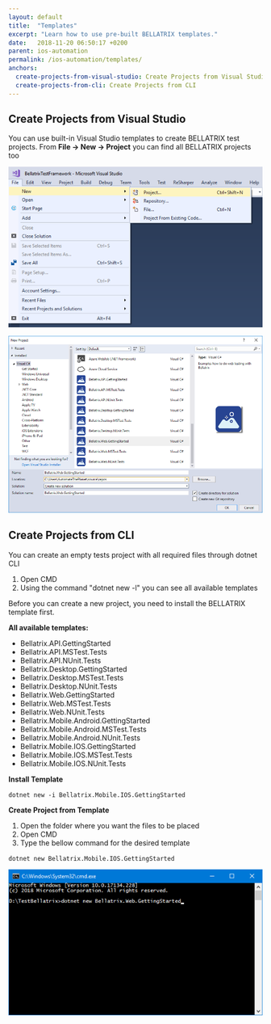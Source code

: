 ```yaml
---
layout: default
title:  "Templates"
excerpt: "Learn how to use pre-built BELLATRIX templates."
date:   2018-11-20 06:50:17 +0200
parent: ios-automation
permalink: /ios-automation/templates/
anchors:
  create-projects-from-visual-studio: Create Projects from Visual Studio
  create-projects-from-cli: Create Projects from CLI
---
```

Create Projects from Visual Studio
----------------------------------
You can use built-in Visual Studio templates to create BELLATRIX test projects.
From **File -> New -> Project** you can find all BELLATRIX projects too

![Create New Project Visual Studio](images/create-new-project-visual-studio.png)

![Create Getting Started Visual Studio](images/create-getting-started-solution-visual-studio.png)

Create Projects from CLI
------------------------
You can create an empty tests project with all required files through dotnet CLI
1. Open CMD
2. Using the command "dotnet new -l" you can see all available templates 

Before you can create a new project, you need to install the BELLATRIX template first.

**All available templates:**

- Bellatrix.API.GettingStarted
- Bellatrix.API.MSTest.Tests
- Bellatrix.API.NUnit.Tests
- Bellatrix.Desktop.GettingStarted
- Bellatrix.Desktop.MSTest.Tests
- Bellatrix.Desktop.NUnit.Tests
- Bellatrix.Web.GettingStarted
- Bellatrix.Web.MSTest.Tests
- Bellatrix.Web.NUnit.Tests
- Bellatrix.Mobile.Android.GettingStarted
- Bellatrix.Mobile.Android.MSTest.Tests
- Bellatrix.Mobile.Android.NUnit.Tests
- Bellatrix.Mobile.IOS.GettingStarted
- Bellatrix.Mobile.IOS.MSTest.Tests
- Bellatrix.Mobile.IOS.NUnit.Tests

**Install Template**

```
dotnet new -i Bellatrix.Mobile.IOS.GettingStarted
```

**Create Project from Template**
1. Open the folder where you want the files to be placed
2. Open CMD
3. Type the bellow command for the desired template

```
dotnet new Bellatrix.Mobile.IOS.GettingStarted
```

![Create Getting Started CLI](images/create-getting-started-console.png)